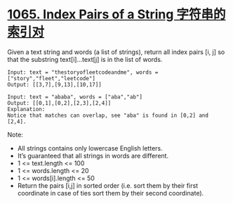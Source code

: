 # [1065. Index Pairs of a String 字符串的索引对](https://leetcode.com/problems/index-pairs-of-a-string/)
Given a text string and words (a list of strings), return all index pairs [i, j] so that the substring text[i]...text[j] is in the list of words.
```text
Input: text = "thestoryofleetcodeandme", words = ["story","fleet","leetcode"]
Output: [[3,7],[9,13],[10,17]]
```

```text
Input: text = "ababa", words = ["aba","ab"]
Output: [[0,1],[0,2],[2,3],[2,4]]
Explanation: 
Notice that matches can overlap, see "aba" is found in [0,2] and [2,4].
```

Note:
* All strings contains only lowercase English letters.
* It’s guaranteed that all strings in words are different.
* 1 <= text.length <= 100
* 1 <= words.length <= 20
* 1 <= words[i].length <= 50
* Return the pairs [i,j] in sorted order (i.e. sort them by their first coordinate in case of ties sort them by their second coordinate).